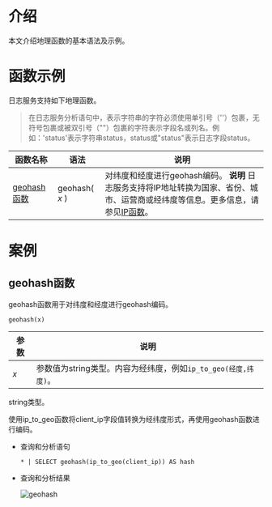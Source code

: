 # 介绍
本文介绍地理函数的基本语法及示例。

# 函数示例
日志服务支持如下地理函数。
>在日志服务分析语句中，表示字符串的字符必须使用单引号（''）包裹，无符号包裹或被双引号（""）包裹的字符表示字段名或列名。例如：'status'表示字符串status，status或"status"表示日志字段status。


|                                    函数名称                                    |       语法       |                                                     说明                                                      |
|----------------------------------------------------------------------------|----------------|-------------------------------------------------------------------------------------------------------------|
| [geohash函数](#geohash函数) | geohash( *x* ) | 对纬度和经度进行geohash编码。 **说明** 日志服务支持将IP地址转换为国家、省份、城市、运营商或经纬度等信息。更多信息，请参见[IP函数](t13116.html)。 |


# 案例
geohash函数 
------------------------------

geohash函数用于对纬度和经度进行geohash编码。

```unknow
geohash(x)
```



| 参数  |                               说明                               |
|-----|----------------------------------------------------------------|
| *x* | 参数值为string类型。内容为经纬度，例如`ip_to_geo(经度,纬度)`。 |



string类型。

使用ip_to_geo函数将client_ip字段值转换为经纬度形式，再使用geohash函数进行编码。

* 查询和分析语句

  ```unknow
  * | SELECT geohash(ip_to_geo(client_ip)) AS hash
  ```

  

* 查询和分析结果

  ![geohash](https://help-static-aliyun-doc.aliyuncs.com/assets/img/zh-CN/9313887261/p300313.png)